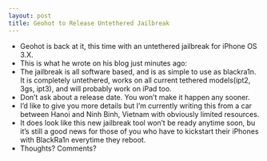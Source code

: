 ```yaml
---
layout: post
title: Geohot to Release Untethered Jailbreak
---
```

* Geohot is back at it, this time with an untethered jailbreak for iPhone OS 3.X.
* This is what he wrote on his blog just minutes ago:
* The jailbreak is all software based, and is as simple to use as blackra1n. It is completely untethered, works on all current tethered models(ipt2, 3gs, ipt3), and will probably work on iPad too.
* Don’t ask about a release date. You won’t make it happen any sooner.
* I’d like to give you more details but I’m currently writing this from a car between Hanoi and Ninh Binh, Vietnam with obviously limited resources.
* It does look like this new jailbreak tool won’t be ready anytime soon, bu it’s still a good news for those of you who have to kickstart their iPhones with BlackRa1n everytime they reboot.
* Thoughts? Comments?

